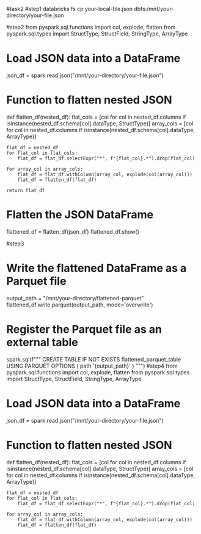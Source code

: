 #task2
#step1
databricks fs cp your-local-file.json dbfs:/mnt/your-directory/your-file.json

#step2
from pyspark.sql.functions import col, explode, flatten
from pyspark.sql.types import StructType, StructField, StringType, ArrayType

# Load JSON data into a DataFrame
json_df = spark.read.json("/mnt/your-directory/your-file.json")

# Function to flatten nested JSON
def flatten_df(nested_df):
    flat_cols = [col for col in nested_df.columns if isinstance(nested_df.schema[col].dataType, StructType)]
    array_cols = [col for col in nested_df.columns if isinstance(nested_df.schema[col].dataType, ArrayType)]
    
    flat_df = nested_df
    for flat_col in flat_cols:
        flat_df = flat_df.selectExpr("*", f"{flat_col}.*").drop(flat_col)
    
    for array_col in array_cols:
        flat_df = flat_df.withColumn(array_col, explode(col(array_col)))
        flat_df = flatten_df(flat_df)
    
    return flat_df

# Flatten the JSON DataFrame
flattened_df = flatten_df(json_df)
flattened_df.show()

#step3
# Write the flattened DataFrame as a Parquet file
output_path = "/mnt/your-directory/flattened-parquet"
flattened_df.write.parquet(output_path, mode='overwrite')

# Register the Parquet file as an external table
spark.sql(f"""
    CREATE TABLE IF NOT EXISTS flattened_parquet_table
    USING PARQUET
    OPTIONS (
      path '{output_path}'
    )
""")
#step4
from pyspark.sql.functions import col, explode, flatten
from pyspark.sql.types import StructType, StructField, StringType, ArrayType

# Load JSON data into a DataFrame
json_df = spark.read.json("/mnt/your-directory/your-file.json")

# Function to flatten nested JSON
def flatten_df(nested_df):
    flat_cols = [col for col in nested_df.columns if isinstance(nested_df.schema[col].dataType, StructType)]
    array_cols = [col for col in nested_df.columns if isinstance(nested_df.schema[col].dataType, ArrayType)]
    
    flat_df = nested_df
    for flat_col in flat_cols:
        flat_df = flat_df.selectExpr("*", f"{flat_col}.*").drop(flat_col)
    
    for array_col in array_cols:
        flat_df = flat_df.withColumn(array_col, explode(col(array_col)))
        flat_df = flatten_df(flat_df)
    
   



